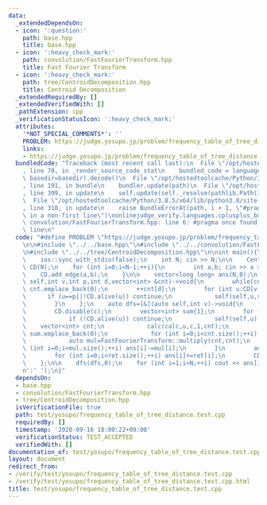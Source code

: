 ```yaml
---
data:
  _extendedDependsOn:
  - icon: ':question:'
    path: base.hpp
    title: base.hpp
  - icon: ':heavy_check_mark:'
    path: convolution/FastFourierTransform.hpp
    title: Fast Fourier Transform
  - icon: ':heavy_check_mark:'
    path: tree/CentroidDecomposition.hpp
    title: Centroid Decomposition
  _extendedRequiredBy: []
  _extendedVerifiedWith: []
  _pathExtension: cpp
  _verificationStatusIcon: ':heavy_check_mark:'
  attributes:
    '*NOT_SPECIAL_COMMENTS*': ''
    PROBLEM: https://judge.yosupo.jp/problem/frequency_table_of_tree_distance
    links:
    - https://judge.yosupo.jp/problem/frequency_table_of_tree_distance
  bundledCode: "Traceback (most recent call last):\n  File \"/opt/hostedtoolcache/Python/3.8.5/x64/lib/python3.8/site-packages/onlinejudge_verify/documentation/build.py\"\
    , line 70, in _render_source_code_stat\n    bundled_code = language.bundle(stat.path,\
    \ basedir=basedir).decode()\n  File \"/opt/hostedtoolcache/Python/3.8.5/x64/lib/python3.8/site-packages/onlinejudge_verify/languages/cplusplus.py\"\
    , line 191, in bundle\n    bundler.update(path)\n  File \"/opt/hostedtoolcache/Python/3.8.5/x64/lib/python3.8/site-packages/onlinejudge_verify/languages/cplusplus_bundle.py\"\
    , line 399, in update\n    self.update(self._resolve(pathlib.Path(included), included_from=path))\n\
    \  File \"/opt/hostedtoolcache/Python/3.8.5/x64/lib/python3.8/site-packages/onlinejudge_verify/languages/cplusplus_bundle.py\"\
    , line 310, in update\n    raise BundleErrorAt(path, i + 1, \"#pragma once found\
    \ in a non-first line\")\nonlinejudge_verify.languages.cplusplus_bundle.BundleErrorAt:\
    \ convolution/FastFourierTransform.hpp: line 6: #pragma once found in a non-first\
    \ line\n"
  code: "#define PROBLEM \"https://judge.yosupo.jp/problem/frequency_table_of_tree_distance\"\
    \n\n#include \"../../base.hpp\"\n#include \"../../convolution/FastFourierTransform.hpp\"\
    \n#include \"../../tree/CentroidDecomposition.hpp\"\n\nint main(){\n    cin.tie(0);\n\
    \    ios::sync_with_stdio(false);\n    int N; cin >> N;\n\n    CentroidDecomposition\
    \ CD(N);\n    for (int i=0;i<N-1;++i){\n        int a,b; cin >> a >> b;\n    \
    \    CD.add_edge(a,b);\n    }\n\n    vector<long long> ans(N,0);\n    auto calc=[&](auto\
    \ self,int v,int p,int d,vector<int> &cnt)->void{\n        while(cnt.size()<=d)\
    \ cnt.emplace_back(0);\n        ++cnt[d];\n        for (int u:CD[v]){\n      \
    \      if (u==p||!CD.alive(u)) continue;\n            self(self,u,v,d+1,cnt);\n\
    \        }\n    };\n    auto dfs=[&](auto self,int v)->void{\n        int c=CD.build(v);\n\
    \        CD.disable(c);\n        vector<int> sum{1};\n        for (int u:CD[c]){\n\
    \            if (!CD.alive(u)) continue;\n            self(self,u);\n        \
    \    vector<int> cnt;\n            calc(calc,u,c,1,cnt);\n            while(sum.size()<cnt.size())\
    \ sum.emplace_back(0);\n            for (int i=0;i<cnt.size();++i) sum[i]+=cnt[i];\n\
    \            auto mul=FastFourierTransform::multiply(cnt,cnt);\n            for\
    \ (int i=0;i<mul.size();++i) ans[i]-=mul[i];\n        }\n        auto ret=FastFourierTransform::multiply(sum,sum);\n\
    \        for (int i=0;i<ret.size();++i) ans[i]+=ret[i];\n        CD.enable(c);\n\
    \    };\n\n    dfs(dfs,0);\n    for (int i=1;i<N;++i) cout << ans[i]/2 << (i+1==N?'\\\
    n':' ');\n}"
  dependsOn:
  - base.hpp
  - convolution/FastFourierTransform.hpp
  - tree/CentroidDecomposition.hpp
  isVerificationFile: true
  path: test/yosupo/frequency_table_of_tree_distance.test.cpp
  requiredBy: []
  timestamp: '2020-09-16 18:00:22+09:00'
  verificationStatus: TEST_ACCEPTED
  verifiedWith: []
documentation_of: test/yosupo/frequency_table_of_tree_distance.test.cpp
layout: document
redirect_from:
- /verify/test/yosupo/frequency_table_of_tree_distance.test.cpp
- /verify/test/yosupo/frequency_table_of_tree_distance.test.cpp.html
title: test/yosupo/frequency_table_of_tree_distance.test.cpp
---
```

